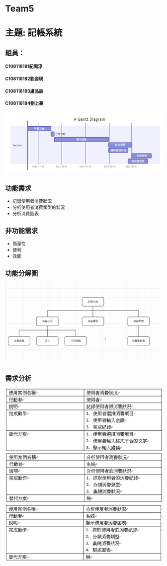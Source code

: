 # Team5
# 主題: 記帳系統

## 組員： 
#### C108118181紀珮淳
#### C108118182劉姿瑛
#### C108118183盧品辰
#### C108118184劉上豪


![Gantt](gantt.png "甘特圖")


## 功能需求
* 記錄使用者消費狀況
* 分析使用者消費類型的狀況
* 分析消費圖表

## 非功能需求
* 簡潔性
* 便利
* 效能

## 功能分解圖
![pic](功能分解圖.png "消費需求")

## 需求分析
![pic](需求1.png "消費需求")
![pic](需求2.png "消費需求")
![pic](需求3.png "消費需求")
